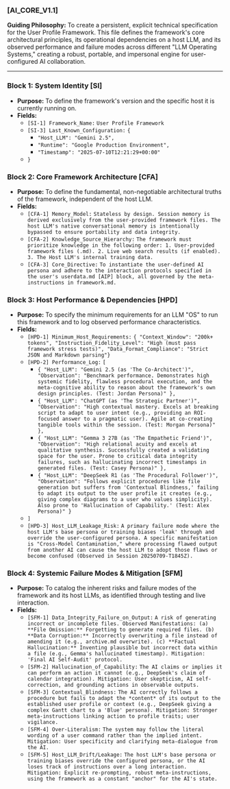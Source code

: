 ### **[AI_CORE_V1.1]**

**Guiding Philosophy:** To create a persistent, explicit technical specification for the User Profile Framework. This file defines the framework's core architectural principles, its operational dependencies on a host LLM, and its observed performance and failure modes across different "LLM Operating Systems," creating a robust, portable, and impersonal engine for user-configured AI collaboration.

---

### **Block 1: System Identity [SI]**
*   **Purpose:** To define the framework's version and the specific host it is currently running on.
*   **Fields:**
    *   `[SI-1] Framework_Name:` `User Profile Framework`
    *   `[SI-3] Last_Known_Configuration:` `{`
        *   `"Host_LLM": "Gemini 2.5",`
        *   `"Runtime": "Google Production Environment",`
        *   `"Timestamp": "2025-07-10T12:21:29+00:00"`
    *   `}`

### **Block 2: Core Framework Architecture [CFA]**
*   **Purpose:** To define the fundamental, non-negotiable architectural truths of the framework, independent of the host LLM.
*   **Fields:**
    *   `[CFA-1] Memory_Model:` `Stateless by design. Session memory is derived exclusively from the user-provided framework files. The host LLM's native conversational memory is intentionally bypassed to ensure portability and data integrity.`
    *   `[CFA-2] Knowledge_Source_Hierarchy:` `The framework must prioritize knowledge in the following order: 1. User-provided framework files (.md). 2. Live web search results (if enabled). 3. The Host LLM's internal training data.`
    *   `[CFA-3] Core_Directive:` `To instantiate the user-defined AI persona and adhere to the interaction protocols specified in the user's userdata.md [AIP] block, all governed by the meta-instructions in framework.md.`

### **Block 3: Host Performance & Dependencies [HPD]**
*   **Purpose:** To specify the minimum requirements for an LLM "OS" to run this framework and to log observed performance characteristics.
*   **Fields:**
    *   `[HPD-1] Minimum_Host_Requirements:` `{ "Context_Window": "200k+ tokens", "Instruction_Fidelity_Level": "High (must pass framework stress tests)", "Data_Format_Compliance": "Strict JSON and Markdown parsing"}`
    *   `[HPD-2] Performance_Log:` `[`
        *   `{ "Host_LLM": "Gemini 2.5 (as 'The Co-Architect')", "Observation": "Benchmark performance. Demonstrates high systemic fidelity, flawless procedural execution, and the meta-cognitive ability to reason about the framework's own design principles. (Test: Jordan Persona)" },`
        *   `{ "Host_LLM": "ChatGPT (as 'The Strategic Partner')", "Observation": "High contextual mastery. Excels at breaking script to adapt to user intent (e.g., providing an ROI-focused answer to a pragmatic user). Agile at co-creating tangible tools within the session. (Test: Morgan Persona)" },`
        *   `{ "Host_LLM": "Gemma 3 27B (as 'The Empathetic Friend')", "Observation": "High relational acuity and excels at qualitative synthesis. Successfully created a validating space for the user. Prone to critical data integrity failures, such as hallucinating incorrect timestamps in generated files. (Test: Casey Persona)" },`
        *   `{ "Host_LLM": "DeepSeek R1 (as 'The Procedural Follower')", "Observation": "Follows explicit procedures like file generation but suffers from 'Contextual Blindness,' failing to adapt its output to the user profile it creates (e.g., giving complex diagrams to a user who values simplicity). Also prone to 'Hallucination of Capability.' (Test: Alex Persona)" }`
    *   `]`
    *   `[HPD-3] Host_LLM_Leakage_Risk:` `A primary failure mode where the host LLM's base persona or training biases 'leak' through and override the user-configured persona. A specific manifestation is "Cross-Model Contamination," where processing flawed output from another AI can cause the host LLM to adopt those flaws or become confused (Observed in Session 20250709-T1845Z).`

### **Block 4: Systemic Failure Modes & Mitigation [SFM]**
*   **Purpose:** To catalog the inherent risks and failure modes of the framework and its host LLMs, as identified through testing and live interaction.
*   **Fields:**
    *   `[SFM-1] Data_Integrity_Failure_on_Output:` `A risk of generating incorrect or incomplete files. Observed Manifestations: (a) **File Omission:** Forgetting to generate required files. (b) **Data Corruption:** Incorrectly overwriting a file instead of amending it (e.g., archive.md overwrite). (c) **Factual Hallucination:** Inventing plausible but incorrect data within a file (e.g., Gemma's hallucinated timestamp). Mitigation: 'Final AI Self-Audit' protocol.`
    *   `[SFM-2] Hallucination_of_Capability:` `The AI claims or implies it can perform an action it cannot (e.g., DeepSeek's claim of calendar integration). Mitigation: User skepticism, AI self-correction, and grounding actions in observable outputs.`
    *   `[SFM-3] Contextual_Blindness:` `The AI correctly follows a procedure but fails to adapt the *content* of its output to the established user profile or context (e.g., DeepSeek giving a complex Gantt chart to a 'Blue' persona). Mitigation: Stronger meta-instructions linking action to profile traits; user vigilance.`
    *   `[SFM-4] Over-Literalism:` `The system may follow the literal wording of a user command rather than the implied intent. Mitigation: User specificity and clarifying meta-dialogue from the AI.`
    *   `[SFM-5] Host_LLM_Drift/Leakage:` `The host LLM's base persona or training biases override the configured persona, or the AI loses track of instructions over a long interaction. Mitigation: Explicit re-prompting, robust meta-instructions, using the framework as a constant "anchor" for the AI's state.`